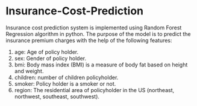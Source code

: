 # Insurance-Cost-Prediction
Insurance cost prediction system is implemented using Random Forest Regression algorithm in python. The purpose of the model is to predict the insurance premium charges with the help of the following features:
1. age: Age of policy holder.
2. sex: Gender of policy holder.
3. bmi: Body mass index (BMI) is a measure of body fat based on height and weight.
4. children: number of children policyholder. 
5. smoker: Policy holder is a smoker or not.
6. region: The residential area of policyholder in the US (northeast, northwest, southeast, southwest).
